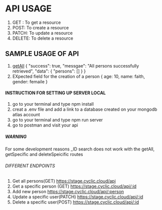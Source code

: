 # API USAGE

1. GET : To get a resource
2. POST: To create a resource
3. PATCH: To update a resource
4. DELETE: To delete a resource

## SAMPLE USAGE OF API

1. [getAll](https://stage.cyclic.cloud/api)
   {
   "success": true,
   "messgae": "All persons successfully retrieved",
   "data": {
   "persons": []
   }
   }
2. EXpected field for the creation of a person
   {
   age: 10,
   name: faith,
   gender: femaile
   }

#### INSTRUCTION FOR SETTING UP SERVER LOCAL

1. go to your terminal and type npm install
2. creat a .env file and add a link to a database created on your mongodb atlas account
3. go to your terminal and type npm run server
4. go to postman and visit your api

##### WARNING

For some development reasons \_ID search does not work with the getAll, getSpecific and deleteSpeicific routes

###### DIFFERENT ENDPOINTS

1. Get all persons(GET)
   https://stage.cyclic.cloud/api
2. Get a specific person (GET)
   https://stage.cyclic.cloud/api/:id
3. Add new person
   https://stage.cyclic.cloud/api/:person
4. Update a specific user(PATCH)
   https://stage.cyclic.cloud/api/:id
5. Delete a specific user(POST)
   https://stage.cyclic.cloud/api/:id
